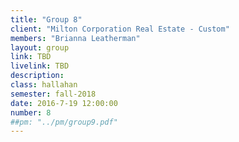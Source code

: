 ```yaml
---
title: "Group 8"
client: "Milton Corporation Real Estate - Custom"
members: "Brianna Leatherman"
layout: group
link: TBD
livelink: TBD
description:
class: hallahan
semester: fall-2018
date: 2016-7-19 12:00:00
number: 8
##pm: "../pm/group9.pdf"
---
```

